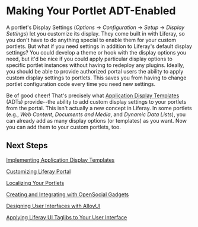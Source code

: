 # Making Your Portlet ADT-Enabled [](id=application-display-templates-lp-6-2-develop-tutorial)

A portlet's Display Settings (*Options* &rarr; *Configuration* &rarr; *Setup*
&rarr; *Display Settings*) let you customize its display. They come built in
with Liferay, so you don't have to do anything special to enable them for your
custom portlets. But what if you need settings in addition to Liferay's default
display settings? You could develop a theme or hook with the display options you
need, but it'd be nice if you could apply particular display options to specific
portlet instances without having to redeploy any plugins. Ideally, you should be
able to provide authorized portal users the ability to apply custom display
settings to portlets. This saves you from having to change portlet configuration
code every time you need new settings. 

Be of good cheer! That's precisely what
[Application Display Templates](/use/-/knowledge_base/using-application-display-templates-lp-6-2-use-useportal)
(ADTs) provide--the ability to add custom display settings to your portlets from
the portal. This isn't actually a new concept in Liferay. In some portlets
(e.g., *Web Content*, *Documents and Media*, and *Dynamic Data Lists*), you can
already add as many display options (or templates) as you want. Now you can add
them to your custom portlets, too. 

## Next Steps 

[Implementing Application Display Templates](/tutorials/-/knowledge_base/implementing-application-display-templates-lp-6-2-develop-tutorial)

[Customizing Liferay Portal](/tutorials/-/knowledge_base/customizing-liferay-portal-lp-6-2-develop-tutorial)

[Localizing Your Portlets](/tutorials/-/knowledge_base/localization-lp-6-2-develop-tutorial)

[Creating and Integrating with OpenSocial Gadgets](/tutorials/-/knowledge_base/creating-and-integrating-with-opensocial-liferay-portal-6-2-dev-guide-08-en)

[Designing User Interfaces with AlloyUI](/tutorials/-/knowledge_base/alloyui-lp-6-2-develop-tutorial)

[Applying Liferay UI Taglibs to Your User Interface](/tutorials/-/knowledge_base/liferay-ui-taglibs-lp-6-2-develop-tutorial)
